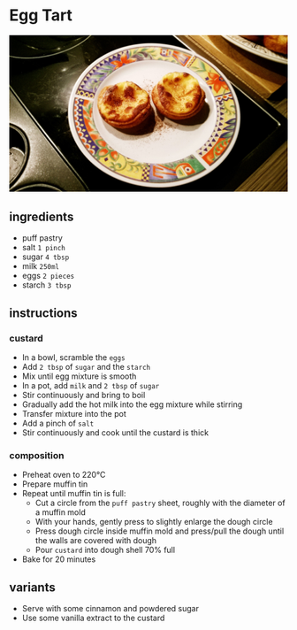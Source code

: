 # Egg Tart

![Photo](egg-tart.jpg)

## ingredients

- puff pastry
- salt `1 pinch`
- sugar `4 tbsp`
- milk `250ml`
- eggs `2 pieces`
- starch `3 tbsp`

## instructions

### custard

- In a bowl, scramble the `eggs`
- Add `2 tbsp` of `sugar` and the `starch`
- Mix until egg mixture is smooth
- In a pot, add `milk` and `2 tbsp` of `sugar`
- Stir continuously and bring to boil
- Gradually add the hot milk into the egg mixture while stirring
- Transfer mixture into the pot
- Add a pinch of `salt`
- Stir continuously and cook until the custard is thick

### composition

- Preheat oven to 220°C
- Prepare muffin tin
- Repeat until muffin tin is full:
	- Cut a circle from the `puff pastry` sheet, roughly with the diameter of a muffin mold
	- With your hands, gently press to slightly enlarge the dough circle
	- Press dough circle inside muffin mold and press/pull the dough until the walls are covered with dough
	- Pour `custard` into dough shell 70% full
- Bake for 20 minutes

## variants

- Serve with some cinnamon and powdered sugar
- Use some vanilla extract to the custard
